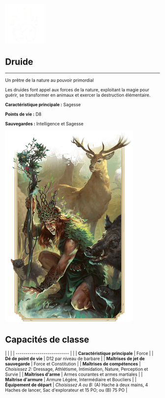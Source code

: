 <div class="icon-container">
  <img src="../_media/classes/druide.png" alt="Druide" class="icon-title" data-no-zoom />

# Druide <!-- {docsify-ignore} -->

</div>

---

<div class="bloc-pres">
<div class="bloc-texte">
  <div class="pres">
    <p>Un prêtre de la nature au pouvoir primordial</p>
  </div>
  <div class="texte">
    <p>Les druides font appel aux forces de la nature, exploitant la magie pour guérir, se transformer en animaux et exercer la destruction élémentaire.</p>
    <div class="summary">
      <p><strong>Caractéristique principale :</strong> Sagesse</p>
      <p><strong>Points de vie :</strong> D8</p>
      <p><strong>Sauvegardes :</strong> Intelligence et Sagesse</p>
    </div>
  </div>
  </div>
  <img src="../_media/classes/pres-druide.png" alt="Druide" class="img-pres" data-no-zoom />
</div>

# Capacités de classe
| | |
| --------------------------- | |
| **Caractéristique principale** | Force |
| **Dé de point de vie** | D12 par niveau de barbare |
| **Maîtrises de jet de sauvegarde** | Force et Constitution |
| **Maîtrises de compétences** | *Choisissez 2:* Dressage, Athlétisme, Intimidation, Nature, Perception et Survie |
| **Maîtrises d'arme** | Armes courantes et armes martiales |
| **Maîtrise d'armure** | Armure Légère, Intermédiaire et Boucliers |
| **Équipement de départ** | *Choisissez A ou B:* (A) Hache à deux mains, 4 Haches de lancer, Sac d'explorateur et 15 PO; ou (B) 75 PO |
